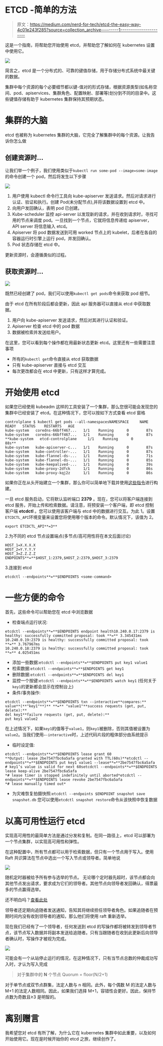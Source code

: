 # ETCD -简单的方法

> 原文：<https://medium.com/nerd-for-tech/etcd-the-easy-way-4c01e243f285?source=collection_archive---------1----------------------->

这是一个指南，将帮助您开始使用 etcd，并帮助您了解如何在 kubernetes 设置中使用它。

![](img/68e10c0bd047da6d9785f9d9b631792d.png)

简言之，etcd 是一个分布式的、可靠的键值存储，用于存储分布式系统中最关键的数据。

集群中每个资源的每个必要细节都以键-值对的形式存储，根据资源类型(如名称空间、pod、apiservices、集群角色、配置映射、部署等)划分到不同的目录中。这些键值存储有助于 kubernetes 集群保持其预期状态。

# 集群的大脑

etcd 也被称为 kubernetes 集群的大脑，它完全了解集群中的每个资源。让我告诉你怎么做

## 创建资源时…

让我们举一个例子，我们使用类似于`kubectl run some-pod --image=some-image`的命令创建一个 pod，然后将发生以下步骤

![](img/865cf47b3500b5a5cb94ab31e6a94aa2.png)

1.  用户使用 kubectl 命令行工具向 kube-apiserver 发送请求。然后对请求进行认证、验证和执行。创建 Pod(未分配节点),并将该数据设置到 etcd 中。
2.  向用户发回确认，表明 pod 已创建。
3.  Kube-scheduler 监控 api-server 以发现新的请求，并在收到请求时，寻找可用的节点来调度 pod。一旦找到一个节点，它就将信息传递给 apiserver，API server 将信息输入 etcd。
4.  Apiserver 将 pod 数据发送到可用 worked 节点上的 kubelet，后者在各自的容器运行时引擎上运行 pod，并发回确认。
5.  Pod 状态存储在 etcd 中。

更新资源时，会遵循类似的过程。

## 获取资源时…

![](img/5c6c6049684238d41477657fff934b6d.png)

既然已经创建了 pod，我们可以使用`kubectl get pods`命令来获取 pod 细节。

由于 etcd 在所有阶段后都会更新，因此 api 服务器可以直接从 etcd 中获取数据。

1.  用户向 kube-apiserver 发送请求，然后对其进行认证和验证。
2.  Apiserver 检查 etcd 中的 pod 数据
3.  数据被检索并发送给用户。

在这里，您可以看到每个操作都在用最新状态更新 etcd。这里还有一些需要注意事项

*   所有的`kubectl get`命令直接从 etcd 获取数据
*   只有 kube-apiserver 直接与 etcd 交互
*   每次更改都会在 etcd 中更新，只有这样才算完成。

# 开始使用 etcd

如果您已经使用 kubeadm 这样的工具安装了一个集群，那么您很可能会发现您的集群中已经安装了 etcd。在这种情况下，您可以按如下方式查看 etcd 窗格

```
controlplane $ kubectl get pods --all-namespacesNAMESPACE     NAME                 READY   STATUS    RESTARTS   AGE
kube-system   coredns-66bff467...   1/1    Running      0        87s
kube-system   coredns-66bff467...   1/1    Running      0        87s
**kube-system   etcd-controlplane     1/1    Running      0        88s**
kube-system   kube-apiserver-c...   1/1    Running      0        87s
kube-system   kube-controller-...   1/1    Running      0        87s
kube-system   kube-flannel-ds-...   1/1    Running      0        71s
kube-system   kube-flannel-ds-...   1/1    Running      0        85s
kube-system   kube-keepalived-...   1/1    Running      0        39s
kube-system   kube-proxy-2dfck      1/1    Running      0        86s
kube-system   kube-proxy-kqj2z      1/1    Running      0        86s
```

如果你正在从头开始建立一个集群，那么你可以简单地下载并使用[这些指令](https://etcd.io/docs/v3.4/dl-build/)进行构建。

一旦 etcd 服务启动，它将默认监听端口 **2379** 。现在，您可以将客户端连接到 etcd 服务，开始上传和检索数据。请注意，将预安装一个客户端，即 etcd 控制客户端 **etcdctl** 。您可以使用该客户端与 etcd 中的数据进行交互。为此
1。设置`ETCDCTL_API`环境变量来设置您将使用哪个版本的命令。默认情况下，该值为 2。

```
export ETCDCTL_API**=3**
```

2.为不同的 etcd 节点设置端点(多节点/高可用性将在本文后面讨论)

```
HOST_1=X.X.X.X
HOST_2=Y.Y.Y.Y
HOST_3=Z.Z.Z.Z
ENDPOINTS**=**$HOST_1:2379,$HOST_2:2379,$HOST_3:2379
```

3.连接到 etcd

```
etcdctl --endpoints**=**$ENDPOINTS <some-command>
```

# 一些方便的命令

首先，这些命令可以帮助您在 etcd 中浏览数据

*   检查端点运行状况:

```
etcdctl --endpoints**=**$ENDPOINTS endpoint health10.240.0.17:2379 is healthy: successfully committed proposal: took **=** 3.345431ms
10.240.0.19:2379 is healthy: successfully committed proposal: took **=** 3.767967ms
10.240.0.18:2379 is healthy: successfully committed proposal: took **=** 4.025451ms
```

*   添加一些数据:`etcdctl --endpoints**=**$ENDPOINTS put key1 value1`
*   检索数据:`etcdctl --endpoints**=**$ENDPOINTS get key1`
*   删除数据:`etcdctl --endpoints**=**$ENDPOINTS del key1`
*   监控一个按键:`etcdctl --endpoints**=**$ENDPOINTS watch key1` (任何关于`key1`的更新都会显示在控制台上)
*   条件/事务操作:

```
etcdctl --endpoints**=**$ENDPOINTS txn --interactive**compares:**
value**(**"key1"**)** **=** "value1"**success requests (get, put, delete):**
del key1**failure requests (get, put, delete):**
put key1 value2
```

在上述情况下，如果`key1`的值等于`value1`，则`key1`被删除，否则其值被设置为`value2`。当我们使用`—-interactive`时，上述代码片段的粗体部分由系统提示

*   临时设定值:

```
etcdctl --endpoints**=**$ENDPOINTS lease grant 60
**Output: lease 2be7547fbc6a5afa granted with TTL(60s)**etcdctl --endpoints**=**$ENDPOINTS put key1 value1 --lease**=**2be7547fbc6a5afa
# key1’s value is valid for next 60setcdctl --endpoints**=**$ENDPOINTS lease keep-alive 2be7547fbc6a5afa
*# lease timer is stopped indefinitely until aborted*etcdctl --endpoints**=**$ENDPOINTS lease revoke 2be7547fbc6a5afa
*# lease manually timed out*
```

*   为灾难恢复拍摄快照:`etcdctl --endpoints $ENDPOINT snapshot save snapshot.db` 您可以使用`etcdctl snapshot restore`命令从该快照中恢复数据

# 以高可用性运行 etcd

实现高可用性的最简单方法是通过分发和复制。在同一路径上，etcd 可以部署为一个节点集群，以实现高可用性和弹性。

在这种配置中，所有节点都可以用于检索数据，但只有一个节点用于写入。使用 Raft 共识算法在节点中选出一个写入节点或领导者。简单地说

![](img/3012508fec8d0d1d79d58afc8fa9b263.png)

随机定时器被给予所有参与选举的节点。
无论哪个定时器先超时，该节点都会向其他节点发出请求，要求成为它们的领导者。其他节点向领导者发回确认，得票最多的节点赢得选举。

还不明白吗？[查看此处](http://thesecretlivesofdata.com/raft/)

领导者还定期向追随者发送通知，告知其将继续担任领导者角色。如果追随者在预期时间内没有收到领导者的通知，那么他们将使用 raft 重新选举。

现在我们已经有了一个领导者，任何发送到 etcd 的写操作都将被转发到领导者节点，该节点写入数据并将副本发送给追随者。只有当跟随者在收到此更新后向领导者确认时，写操作才被视为完成。

![](img/07ad96c3089d6c55568b2b46ff40cc9c.png)

可能会有一个从站停止运行的情况，在这种情况下，只有当节点总数的仲裁成功写入时，才认为写入完成

> 对于集群中的 **N** 个节点
> Quorum = floor(N/2+1)

对于单节点或双节点群集，法定人数与 n 相同。此外，每个偶数 M 的法定人数与 M+1 的法定人数相同。因此，如果我们选择 M+1，容错性会更好。因此，保持节点数为奇数且≥3 是明智的。

# 离别赠言

我希望您对 etcd 有所了解，为什么它在 kubernetes 集群中如此重要，以及如何开始使用它。现在是时候开始你的 etcd 之旅，继续创作了。